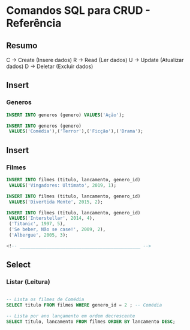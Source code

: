 # Comandos SQL para CRUD - Referência

## Resumo

C -> Create (Insere dados)
R -> Read (Ler dados)
U -> Update (Atualizar dados)
D -> Deletar (Excluir dados)

## Insert
### Generos

```sql
INSERT INTO generos (genero) VALUES('Ação');

INSERT INTO generos (genero)
 VALUES('Comédia'),('Terror'),('Ficção'),('Drama');

```

<!-- _____________________________________________ -->

## Insert
### Filmes

```sql
INSERT INTO filmes (titulo, lancamento, genero_id)
 VALUES('Vingadores: Ultimato', 2019, 1);

INSERT INTO filmes (titulo, lancamento, genero_id)
 VALUES('Divertida Mente', 2015, 2);

INSERT INTO filmes (titulo, lancamento, genero_id)
 VALUES('Interstellar', 2014, 4),
 ('Titanic', 1997, 5),
 ('Se beber, Não se case!', 2009, 2),
 ('Albergue', 2005, 3);

<!-- _____________________________________________ -->

```
## Select
### Listar (Leitura)

```sql

-- Lista os filmes de Comédia
SELECT titulo FROM filmes WHERE genero_id = 2 ; -- Comédia

-- Lista por ano lançamento em ordem decrescente
SELECT titulo, lancamento FROM filmes ORDER BY lancamento DESC;

```



